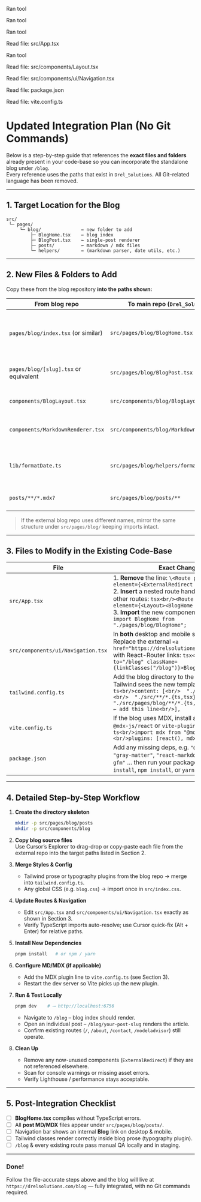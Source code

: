 Ran tool

Ran tool

Ran tool

Read file: src/App.tsx

Ran tool

Read file: src/components/Layout.tsx

Read file: src/components/ui/Navigation.tsx

Read file: package.json

Read file: vite.config.ts

# Updated Integration Plan (No Git Commands)

Below is a step-by-step guide that references the **exact files and folders** already present in your code-base so you can incorporate the standalone blog under `/blog`.  
Every reference uses the paths that exist in `Drel_Solutions`.  All Git–related language has been removed.

---

## 1. Target Location for the Blog

```
src/
 └─ pages/
     └─ blog/               ← new folder to add
         ├─ BlogHome.tsx    ← blog index
         ├─ BlogPost.tsx    ← single-post renderer
         ├─ posts/          ← markdown / mdx files
         └─ helpers/        ← (markdown parser, date utils, etc.)
```

---

## 2. **New Files & Folders to Add**

Copy these from the blog repository **into the paths shown:**

| From blog repo | To main repo (`Drel_Solutions`) | Notes |
|----------------|----------------------------------|-------|
| `pages/blog/index.tsx` (or similar) | `src/pages/blog/BlogHome.tsx` | Rename to match current Pascal-case pattern. |
| `pages/blog/[slug].tsx` or equivalent | `src/pages/blog/BlogPost.tsx` | Handles dynamic post route. |
| `components/BlogLayout.tsx` | `src/components/blog/BlogLayout.tsx` | Optional; copy if present. |
| `components/MarkdownRenderer.tsx` | `src/components/blog/MarkdownRenderer.tsx` | Utility to render MD / MDX. |
| `lib/formatDate.ts` | `src/pages/blog/helpers/formatDate.ts` | Any helpers the posts import. |
| `posts/**/*.mdx?` | `src/pages/blog/posts/**` | All post content files. |

> If the external blog repo uses different names, mirror the same structure under `src/pages/blog/` keeping imports intact.

---

## 3. **Files to Modify in the Existing Code-Base**

| File | Exact Change |
|------|--------------|
| `src/App.tsx` | 1. **Remove** the line:  `\<Route path="/blog" element={<ExternalRedirect … />}`  <br/>2. **Insert** a nested route handler right after other routes:  ```tsx<br/><Route path="/blog/*" element={<Layout><BlogHome /></Layout>} />``` 3. **Import** the new component at the top:  `import BlogHome from "./pages/blog/BlogHome";` |
| `src/components/ui/Navigation.tsx` | In **both** desktop and mobile sections: 1. Replace the external `<a href="https://drelsolutions.substack.com/">` with React-Router links:  ```tsx<br/><Link to="/blog" className={linkClasses("/blog")}>Blog</Link>``` |
| `tailwind.config.ts` | Add the blog directory to the `content` array so Tailwind sees the new templates:  ```ts<br/>content: [<br/>  "./index.html",<br/>  "./src/**/*.{ts,tsx}",<br/>  "./src/pages/blog/**/*.{ts,tsx,md,mdx}", // ← add this line<br/>],``` |
| `vite.config.ts` | If the blog uses MDX, install and configure `@mdx-js/react` or `vite-plugin-mdx`:  ```ts<br/>import mdx from "@mdx-js/rollup";<br/>plugins: [react(), mdx()],``` |
| `package.json` | Add any missing deps, e.g.  `"@mdx-js/react"`, `"gray-matter"`, `"react-markdown"`, `"remark-gfm"` …  then run your package manager (`pnpm install`, `npm install`, or `yarn`). |

---

## 4. Detailed Step-by-Step Workflow

1. **Create the directory skeleton**

   ```bash
   mkdir -p src/pages/blog/posts
   mkdir -p src/components/blog
   ```

2. **Copy blog source files**  
   Use Cursor’s Explorer to drag-drop or copy-paste each file from the external repo into the target paths listed in Section&nbsp;2.

3. **Merge Styles & Config**

   * Tailwind prose or typography plugins from the blog repo → merge into `tailwind.config.ts`.
   * Any global CSS (e.g. `blog.css`) → import once in `src/index.css`.

4. **Update Routes & Navigation**

   * Edit `src/App.tsx` and `src/components/ui/Navigation.tsx` exactly as shown in Section&nbsp;3.
   * Verify TypeScript imports auto-resolve; use Cursor quick-fix (Alt + Enter) for relative paths.

5. **Install New Dependencies**

   ```bash
   pnpm install   # or npm / yarn
   ```

6. **Configure MD/MDX (if applicable)**

   * Add the MDX plugin line to `vite.config.ts` (see Section 3).
   * Restart the dev server so Vite picks up the new plugin.

7. **Run & Test Locally**

   ```bash
   pnpm dev    # ⟶ http://localhost:6756
   ```

   * Navigate to `/blog` – blog index should render.
   * Open an individual post – `/blog/your-post-slug` renders the article.
   * Confirm existing routes (`/`, `/about`, `/contact`, `/modeladvisor`) still operate.

8. **Clean Up**

   * Remove any now-unused components (`ExternalRedirect`) if they are not referenced elsewhere.
   * Scan for console warnings or missing asset errors.
   * Verify Lighthouse / performance stays acceptable.

---

## 5. Post-Integration Checklist

- [ ] **BlogHome.tsx** compiles without TypeScript errors.  
- [ ] All **post MD/MDX** files appear under `src/pages/blog/posts/`.  
- [ ] Navigation bar shows an internal **Blog** link on desktop & mobile.  
- [ ] Tailwind classes render correctly inside blog prose (typography plugin).  
- [ ] `/blog` & every existing route pass manual QA locally and in staging.

---

### Done!

Follow the file-accurate steps above and the blog will live at  
`https://drelsolutions.com/blog` — fully integrated, with no Git commands required.